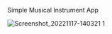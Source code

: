 Simple Musical Instrument App







![Screenshot_20221117-140321 1](https://user-images.githubusercontent.com/98404576/202430662-b4aeb1b2-1829-4803-894e-4cde0de79e5e.jpg)
